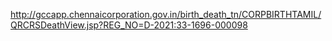 http://gccapp.chennaicorporation.gov.in/birth_death_tn/CORPBIRTHTAMIL/QRCRSDeathView.jsp?REG_NO=D-2021:33-1696-000098

